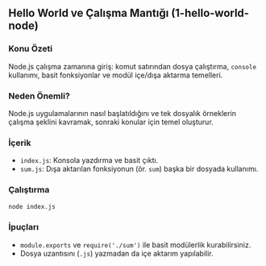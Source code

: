 ## Hello World ve Çalışma Mantığı (1-hello-world-node)

### Konu Özeti
Node.js çalışma zamanına giriş: komut satırından dosya çalıştırma, `console` kullanımı, basit fonksiyonlar ve modül içe/dışa aktarma temelleri.

### Neden Önemli?
Node.js uygulamalarının nasıl başlatıldığını ve tek dosyalık örneklerin çalışma şeklini kavramak, sonraki konular için temel oluşturur.

### İçerik
- `index.js`: Konsola yazdırma ve basit çıktı.
- `sum.js`: Dışa aktarılan fonksiyonun (ör. `sum`) başka bir dosyada kullanımı.

### Çalıştırma
```bash
node index.js
```

### İpuçları
- `module.exports` ve `require('./sum')` ile basit modülerlik kurabilirsiniz.
- Dosya uzantısını (`.js`) yazmadan da içe aktarım yapılabilir.


